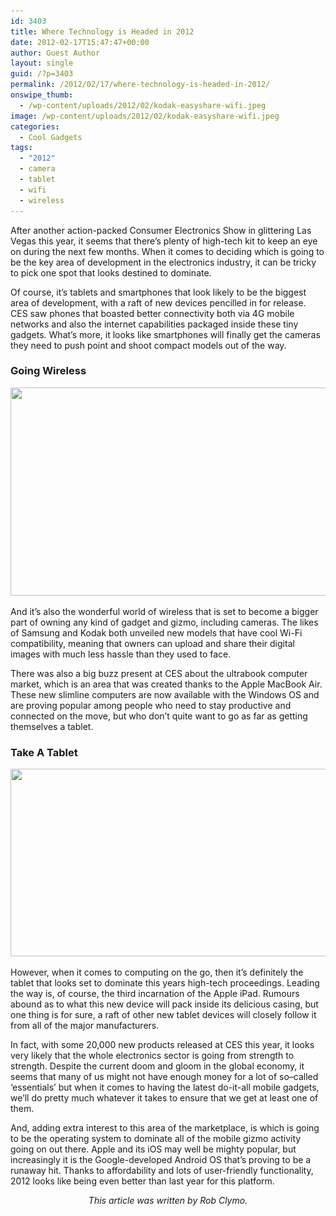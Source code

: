 ```yaml
---
id: 3403
title: Where Technology is Headed in 2012
date: 2012-02-17T15:47:47+00:00
author: Guest Author
layout: single
guid: /?p=3403
permalink: /2012/02/17/where-technology-is-headed-in-2012/
onswipe_thumb:
  - /wp-content/uploads/2012/02/kodak-easyshare-wifi.jpeg
image: /wp-content/uploads/2012/02/kodak-easyshare-wifi.jpeg
categories:
  - Cool Gadgets
tags:
  - "2012"
  - camera
  - tablet
  - wifi
  - wireless
---
```

After another action-packed Consumer Electronics Show in glittering Las Vegas this year, it seems that there’s plenty of high-tech kit to keep an eye on during the next few months. When it comes to deciding which is going to be the key area of development in the electronics industry, it can be tricky to pick one spot that looks destined to dominate.

Of course, it’s tablets and smartphones that look likely to be the biggest area of development, with a raft of new devices pencilled in for release. CES saw phones that boasted better connectivity both via 4G mobile networks and also the internet capabilities packaged inside these tiny gadgets. What’s more, it looks like smartphones will finally get the cameras they need to push point and shoot compact models out of the way.

### Going Wireless

<p style="text-align: center;">
  <a href="/wp-content/uploads/2012/02/kodak-easyshare-wifi.jpeg"><img class="aligncenter size-full wp-image-3404" title="kodak-easyshare-wifi" src="/wp-content/uploads/2012/02/kodak-easyshare-wifi.jpeg" alt="" width="581" height="333" srcset="/wp-content/uploads/2012/02/kodak-easyshare-wifi.jpeg 645w, /wp-content/uploads/2012/02/kodak-easyshare-wifi-300x172.jpeg 300w, /wp-content/uploads/2012/02/kodak-easyshare-wifi-180x103.jpeg 180w, /wp-content/uploads/2012/02/kodak-easyshare-wifi-360x206.jpeg 360w" sizes="(max-width: 581px) 100vw, 581px" /></a>
</p>

And it’s also the wonderful world of wireless that is set to become a bigger part of owning any kind of gadget and gizmo, including cameras. The likes of Samsung and Kodak both unveiled new models that have cool Wi-Fi compatibility, meaning that owners can upload and share their digital images with much less hassle than they used to face.

There was also a big buzz present at CES about the ultrabook computer market, which is an area that was created thanks to the Apple MacBook Air. These new slimline computers are now available with the Windows OS and are proving popular among people who need to stay productive and connected on the move, but who don&#8217;t quite want to go as far as getting themselves a tablet.

### Take A Tablet

[<img class="aligncenter size-full wp-image-3406" title="ipad3" src="/wp-content/uploads/2012/02/ipad3.jpeg" alt="" width="607" height="300" srcset="/wp-content/uploads/2012/02/ipad3.jpeg 607w, /wp-content/uploads/2012/02/ipad3-300x148.jpeg 300w, /wp-content/uploads/2012/02/ipad3-180x88.jpeg 180w, /wp-content/uploads/2012/02/ipad3-360x177.jpeg 360w" sizes="(max-width: 607px) 100vw, 607px" />](/wp-content/uploads/2012/02/ipad3.jpeg)

However, when it comes to computing on the go, then it’s definitely the tablet that looks set to dominate this years high-tech proceedings. Leading the way is, of course, the third incarnation of the Apple iPad. Rumours abound as to what this new device will pack inside its delicious casing, but one thing is for sure, a raft of other new tablet devices will closely follow it from all of the major manufacturers.

In fact, with some 20,000 new products released at CES this year, it looks very likely that the whole electronics sector is going from strength to strength. Despite the current doom and gloom in the global economy, it seems that many of us might not have enough money for a lot of so–called ‘essentials’ but when it comes to having the latest do-it-all mobile gadgets, we’ll do pretty much whatever it takes to ensure that we get at least one of them.

And, adding extra interest to this area of the marketplace, is which is going to be the operating system to dominate all of the mobile gizmo activity going on out there. Apple and its iOS may well be mighty popular, but increasingly it is the Google-developed Android OS that’s proving to be a runaway hit. Thanks to affordability and lots of user-friendly functionality, 2012 looks like being even better than last year for this platform.

<p style="text-align: center;">
  <em>This article was written by Rob Clymo.</em>
</p>
